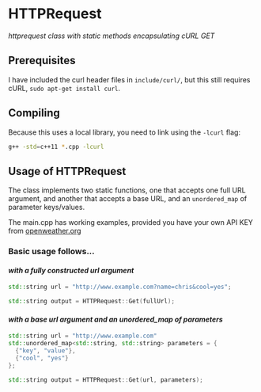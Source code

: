 # HTTPRequest
_httprequest class with static methods encapsulating cURL GET_

## Prerequisites
I have included the curl header files in `include/curl/`, but this still requires cURL, `sudo apt-get install curl`.

## Compiling
Because this uses a local library, you need to link using the `-lcurl` flag:
```bash
g++ -std=c++11 *.cpp -lcurl
```
## Usage of HTTPRequest
The class implements two static functions, one that accepts one full URL argument, and another that accepts a base URL, and an `unordered_map` of parameter keys/values.

The main.cpp has working examples, provided you have your own API KEY from [openweather.org](https://home.openweathermap.org/users/sign_up)

### Basic usage follows...
#### _with a fully constructed url argument_
```cpp
std::string url = "http://www.example.com?name=chris&cool=yes";

std::string output = HTTPRequest::Get(fullUrl);
```
#### _with a base url argument and an unordered_map of parameters_
```cpp
std::string url = "http://www.example.com"
std::unordered_map<std::string, std::string> parameters = {
  {"key", "value"},
  {"cool", "yes"}
};

std::string output = HTTPRequest::Get(url, parameters);
